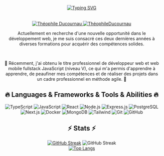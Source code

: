 <div align="center">
  <br>
  <br>
  <br>
    <a href="https://git.io/typing-svg">
      <img src="https://readme-typing-svg.demolab.com?font=Poppins&weight=600&size=30&duration=4000&pause=1000&center=true&vCenter=true&random=false&width=500&lines=Hello+there++%F0%9F%91%8B%F0%9F%8F%BC;I%E2%80%99m+a+fullstack+js+developer++%F0%9F%A7%91%F0%9F%8F%BC%E2%80%8D%F0%9F%92%BB;Nice+to+meet+you++%F0%9F%A4%9D%F0%9F%8F%BC" alt="Typing SVG" />
    </a>
  <br>
  <br>
  <br>
</div>
<div align="center">
  <a href="https://www.linkedin.com/public-profile/settings?trk=d_flagship3_profile_self_view_public_profile">
    <img src="https://img.shields.io/badge/-LinkedIn-black.svg?style=flat-square&logo=LinkedIn&logoColor=white&link=https://www.linkedin.com/public-profile/settings?trk=d_flagship3_profile_self_view_public_profile" alt="Théophile Ducournau">
  </a>
  <a href="https://theophile-ducournau.com/">
    <img src="https://img.shields.io/badge/-Portfolio-black.svg?style=flat-square&logo=Portfolio&logoColor=white&link=https://theophile-ducournau.com/" alt="ThéophileDucournau">
  </a>
</div>
<p align="center">
Actuellement en recherche d'une nouvelle opportunité dans le développement web, je me suis consacré ces deux dernières années à diverses formations pour acquérir des compétences solides.
</p>
<br>
<p align="center">
🌟 Récemment, j'ai obtenu le titre professionnel de développeur web et web mobile fullstack JavaScript (niveau V), ce qui m'a permis d'apprendre à apprendre, de peaufiner mes compétences et de réaliser des projets dans un cadre professionnel en méthode agile. 🚀
</p>
<h2 align="center">🔥 Languages & Frameworks & Tools & Abilities 🔥</h2>
<p align="center">
  <img src="https://img.shields.io/badge/-TypeScript-blue?style=flat-square&logo=typescript&logoColor=white" alt="TypeScript">
  <img src="https://img.shields.io/badge/-JavaScript-black?style=flat-square&logo=javascript&logoColor=white" alt="JavaScript">
  <img src="https://img.shields.io/badge/-React-blue?style=flat-square&logo=react&logoColor=white" alt="React">
  <img src="https://img.shields.io/badge/-Node.js-black?style=flat-square&logo=node.js&logoColor=white" alt="Node.js">
  <img src="https://img.shields.io/badge/-Express.js-blue?style=flat-square&logo=express&logoColor=white" alt="Express.js">
  <img src="https://img.shields.io/badge/-PostgreSQL-black?style=flat-square&logo=postgresql&logoColor=white" alt="PostgreSQL">
  <img src="https://img.shields.io/badge/-Next-black?style=flat-square&logo=next.js&logoColor=white" alt="Next.js">
  <img src="https://img.shields.io/badge/-Docker-blue?style=flat-square&logo=docker&logoColor=white" alt="Docker">
  <img src="https://img.shields.io/badge/-MongoDB-black?style=flat-square&logo=mongodb&logoColor=white" alt="MongoDB">
  <img src="https://img.shields.io/badge/-Tailwind-blue?style=flat-square&logo=tailwindcss&logoColor=white" alt="Tailwind">
  <img src="https://img.shields.io/badge/-Git-black?style=flat-square&logo=git&logoColor=white" alt="Git">
  <img src="https://img.shields.io/badge/-Github-blue?style=flat-square&logo=git&logoColor=white" alt="GitHub">
</p>
<h2 align="center">⚡ Stats ⚡</h2>
<div align="center">
  <a href="https://git.io/streak-stats"><img src="https://streak-stats.demolab.com?user=Theophile-Dcn&theme=dark" alt="GitHub Streak" /></a>
 <img src="https://streak-stats.demolab.com?user=Theophile-Dcn&theme=dark" alt="GitHub Streak">
</div>
<div align="center">
  <a href="https://git.io/top-langs">
    <img src="https://github-readme-stats.vercel.app/api/top-langs/?username=Theophile-Dcn&theme=dark" alt="Top Langs">
  </a>
</div>
